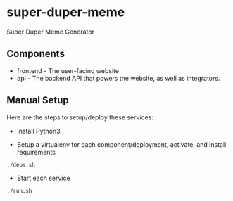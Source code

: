 # super-duper-meme
Super Duper Meme Generator

## Components

* frontend - The user-facing website
* api - The backend API that powers the website, as well as integrators.

## Manual Setup

Here are the steps to setup/deploy these services:

* Install Python3

* Setup a virtualenv for each component/deployment, activate, and install requirements

```bash
./deps.sh
```

* Start each service

```bash
./run.sh
```